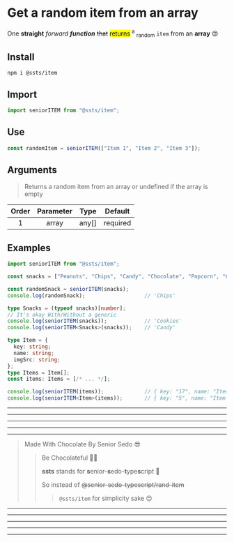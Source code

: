 # Get a random item from an array

One **straight** *forward* ***function*** ~~that~~ <mark>returns</mark> <sup>a</sup> <sub>random</sub> `item` from an **array** 😍

## Install
```shell
npm i @ssts/item
```
## Import
```js
import seniorITEM from "@ssts/item";
```
## Use
```ts
const randomItem = seniorITEM(["Item 1", "Item 2", "Item 3"]);
```

## Arguments
> Returns a random item from an array or undefined if the array is empty

| Order |  Parameter  |   Type   | Default  |
| :---: | :---------: | :------: | :-------: |
|   1   |    array    |  any[]   | required |

## Examples

```ts
import seniorITEM from "@ssts/item";

const snacks = ["Peanuts", "Chips", "Candy", "Chocolate", "Popcorn", "Cookies", "Donuts", "Ice cream", "Yogurt", "Brownies", "Cupcakes", "Gummies", "Muffins", "Your favorite drink lol"] as const;

const randomSnack = seniorITEM(snacks);
console.log(randomSnack);                   // 'Chips'

type Snacks = (typeof snacks)[number];
// It's okay With/Without a generic
console.log(seniorITEM(snacks));            // 'Cookies'
console.log(seniorITEM<Snacks>(snacks));    // 'Candy'

type Item = {
  key: string;
  name: string;
  imgSrc: string;
};
type Items = Item[];
const items: Items = [/* ... */];

console.log(seniorITEM(items));             // { key: "17", name: "Item 17", imgSrc: "https://picsum.photos/200" }
console.log(seniorITEM<Item>(items));       // { key: "5", name: "Item 5", imgSrc: "https://picsum.photos/200" }
```

___
---
---
---
***
>   Made With Chocolate By Senior Sedo 😎
>>  Be Chocolateful 💙😍
>>
>>  **ssts** stands for **s**enior-**s**edo-**t**ype**s**cript 💙
>>
>>  So instead of ~~@senior-sedo-typescript/rand-item~~
>>> `@ssts/item` for simplicity sake 😍
***
---
---
---
___